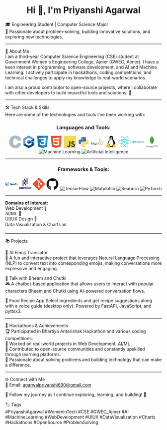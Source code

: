 <h1 align="center">Hi 👋, I'm Priyanshi Agarwal</h1>

 
🎓 Engineering Student | Computer Science Major  
🔧 Passionate about problem-solving, building innovative solutions, and exploring new technologies.

----

🌟 About Me  
I am a third-year Computer Science Engineering (CSE) student at Government Women's Engineering College, Ajmer (GWEC, Ajmer). I have a keen interest in programming, software development, and AI and Machine Learning. I actively participate in hackathons, coding competitions, and technical challenges to apply my knowledge to real-world scenarios.

I am also a proud contributor to open-source projects, where I collaborate with other developers to build impactful tools and solutions. 🚀

---

🛠️ Tech Stack & Skills  
Here are some of the technologies and tools I've been working with:

<h3 align="center">Languages and Tools:</h3>
<p align="center">
  <img src="https://raw.githubusercontent.com/devicons/devicon/master/icons/c/c-original.svg" title="C" height="40" />
  <img src="https://raw.githubusercontent.com/devicons/devicon/master/icons/cplusplus/cplusplus-original.svg" title="C++" height="40" />
  <img src="https://raw.githubusercontent.com/devicons/devicon/master/icons/css3/css3-original.svg" title="CSS3" height="40" />
  <img src="https://raw.githubusercontent.com/devicons/devicon/master/icons/html5/html5-original.svg" title="HTML5" height="40" />
  <img src="https://raw.githubusercontent.com/devicons/devicon/master/icons/javascript/javascript-original.svg" title="JavaScript" height="40" />
  <img src="https://raw.githubusercontent.com/devicons/devicon/master/icons/python/python-original.svg" title="Python" height="40" />
  <img src="https://raw.githubusercontent.com/devicons/devicon/master/icons/mysql/mysql-original-wordmark.svg" title="MySQL" height="40" />
  <img src="https://raw.githubusercontent.com/devicons/devicon/master/icons/linux/linux-original.svg" title="Linux" height="40" />
  <img src="https://raw.githubusercontent.com/devicons/devicon/master/icons/react/react-original.svg" title="React" height="40" />
  <img src="https://raw.githubusercontent.com/devicons/devicon/master/icons/fastapi/fastapi-original-wordmark.svg" title="FastAPI" height="40" />
  <img src="https://raw.githubusercontent.com/devicons/devicon/master/icons/mongodb/mongodb-original-wordmark.svg" title="MongoDB" height="40" />
  <img src="https://img.shields.io/badge/ML-Machine%20Learning-orange?logo=scikitlearn" title="Machine Learning" height="40" />
  <img src="https://img.shields.io/badge/AI-Artificial%20Intelligence-red?logo=tensorflow" title="Artificial Intelligence" height="40" />
</p>

---

<h3 align="center">Frameworks & Tools:</h3>
<p align="center">
  <img src="https://raw.githubusercontent.com/devicons/devicon/master/icons/numpy/numpy-original-wordmark.svg" title="NumPy" height="40" />
  <img src="https://raw.githubusercontent.com/devicons/devicon/master/icons/pandas/pandas-original-wordmark.svg" title="Pandas" height="40" />
  <img src="https://raw.githubusercontent.com/devicons/devicon/master/icons/git/git-original.svg" title="Git" height="40" />
  <img src="https://raw.githubusercontent.com/devicons/devicon/master/icons/github/github-original.svg" title="GitHub" height="40" />
  <img src="https://img.shields.io/badge/TensorFlow-TensorFlow-orange?logo=tensorflow" title="TensorFlow" height="40" />
  <img src="https://img.shields.io/badge/Matplotlib-Matplotlib-red?logo=matplotlib" title="Matplotlib" height="40" />
  <img src="https://img.shields.io/badge/Seaborn-Seaborn-blue?logo=python" title="Seaborn" height="40" />
  <img src="https://img.shields.io/badge/PyTorch-PyTorch-orange?logo=pytorch" title="PyTorch" height="40" />
</p>


---

**Domains of Interest:**  
Web Development 📱  
AI/ML 🤖  
UI/UX Design 🎨  
Data Visualization & Charts 📊

---

📚 Projects  

📌 AI Emoji Translator  
🚀 A fun and interactive project that leverages Natural Language Processing (NLP) to convert text into corresponding emojis, making conversations more expressive and engaging.  


📌 Talk with Bheem and Chutki  
🎮 A chatbot-based application that allows users to interact with popular characters Bheem and Chutki using AI-powered conversation flows.

📌 Food Recipe App
Select ingredients and get recipe suggestions along with a voice guide (desktop only). Powered by FastAPI, JavaScript, and pyttsx3.

---

🚀 Hackathons & Achievements  
🏆 Participated in Bhartiya Antarishak Hackathon and various coding competitions.  
🔹 Worked on real-world projects in Web Development, AI/ML .  
🔹 Contributed to open-source communities and constantly upskilled through learning platforms.  
🔹 Passionate about solving problems and building technology that can make a difference.

---

🌐 Connect with Me  
📧 Email: agarwalpriyanshi690@gmail.com  

🔗 Follow my journey as I continue exploring, learning, and building! 🚀

🏷️ Tags  
#PriyanshiAgarwal #WomenInTech #CSE #GWEC_Ajmer #AI #MachineLearning #WebDevelopment #UIUX #DataVisualization #Charts #Hackathons #OpenSource #ProblemSolving

